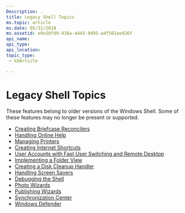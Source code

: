 ```yaml
---
Description: .
title: Legacy Shell Topics
ms.topic: article
ms.date: 05/31/2018
ms.assetid: e9e10fd9-438a-4443-9495-a4f501eed26f
api_name: 
api_type: 
api_location: 
topic_type: 
 - kbArticle

---
```


# Legacy Shell Topics

These features belong to older versions of the Windows Shell. Some of these features may no longer be present or supported.

-   [Creating Briefcase Reconcilers](../lwef/briefcase-reconcilers.md)
-   [Handling Online Help](handling-online-help.md)
-   [Managing Printers](print.md)
-   [Creating Internet Shortcuts](../lwef/internet-shortcuts.md)
-   [User Accounts with Fast User Switching and Remote Desktop](fastuserswitching.md)
-   [Implementing a Folder View](../lwef/nse-folderview.md)
-   [Creating a Disk Cleanup Handler](../lwef/disk-cleanup.md)
-   [Handling Screen Savers](../lwef/screen-saver-library.md)
-   [Debugging the Shell](debugging-with-the-shell.md)
-   [Photo Wizards](../lwef/photo-wizards-bumper.md)
-   [Publishing Wizards](../lwef/publishing-wizards.md)
-   [Synchronization Center](synchronization-center-bumper.md)
-   [Windows Defender](../lwef/windows-defender-bumper.md)

 

 